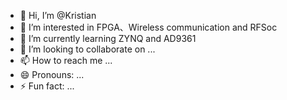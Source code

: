 - 👋 Hi, I’m @Kristian
- 👀 I’m interested in FPGA、Wireless communication and RFSoc
- 🌱 I’m currently learning ZYNQ and AD9361
- 💞️ I’m looking to collaborate on ...
- 📫 How to reach me ...
- 😄 Pronouns: ...
- ⚡ Fun fact: ...

<!---
Kristian-FPGA/Kristian-FPGA is a ✨ special ✨ repository because its `README.md` (this file) appears on your GitHub profile.
You can click the Preview link to take a look at your changes.
--->

